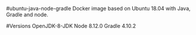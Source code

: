 #ubuntu-java-node-gradle
Docker image based on Ubuntu 18.04 with Java, Gradle and node.

#Versions
OpenJDK-8-JDK
Node 8.12.0
Gradle 4.10.2
